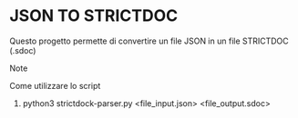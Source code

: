 # JSON TO STRICTDOC

Questo progetto permette di convertire un file JSON in un file STRICTDOC (.sdoc)

> [!NOTE]
> Come utilizzare lo script
> 1. python3 strictdock-parser.py <file_input.json> <file_output.sdoc>